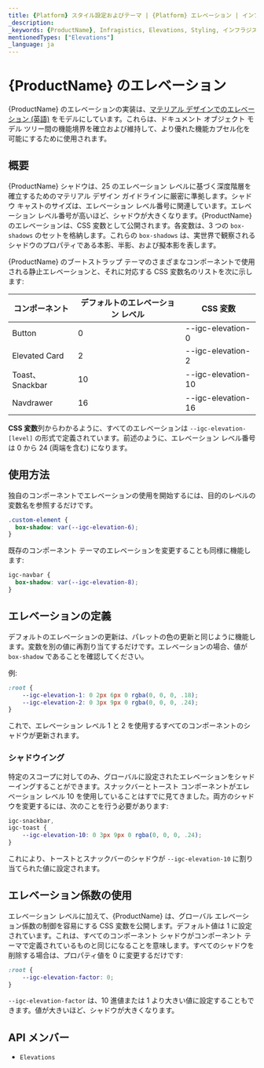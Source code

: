 ```yaml
---
title: {Platform} スタイル設定およびテーマ | {Platform} エレベーション | インフラジスティックス
_description:
_keywords: {ProductName}, Infragistics, Elevations, Styling, インフラジスティックス, エレベーション, スタイル設定
mentionedTypes: ["Elevations"]
_language: ja
---
```


# {ProductName} のエレベーション

{ProductName} のエレベーションの実装は、[マテリアル デザインでのエレベーション (英語)](https://material.io/design/environment/elevation.html#elevation-in-material-design) をモデルにしています。これらは、ドキュメント オブジェクト モデル ツリー間の機能境界を確立および維持して、より優れた機能カプセル化を可能にするために使用されます。

## 概要

{ProductName} シャドウは、25 のエレベーション レベルに基づく深度階層を確立するためのマテリアル デザイン ガイドラインに厳密に準拠します。シャドウ キャストのサイズは、エレベーション レベル番号に関連しています。エレベーション レベル番号が高いほど、シャドウが大きくなります。{ProductName} のエレベーションは、CSS 変数として公開されます。各変数は、3 つの `box-shadows` のセットを格納します。これらの `box-shadows` は、実世界で観察されるシャドウのプロパティである本影、半影、および擬本影を表します。

{ProductName} のブートストラップ テーマのさまざまなコンポーネントで使用される静止エレベーションと、それに対応する CSS 変数名のリストを次に示します:

| コンポーネント                                       | デフォルトのエレベーション レベル | CSS 変数       |
| ----------------------------------------------- | ----------------------- | ------------------ |
| Button                                          | 0                       | --igc-elevation-0  |
| Elevated Card                                   | 2                       | --igc-elevation-2  |
| Toast、Snackbar                                 | 10                      | --igc-elevation-10 |
| Navdrawer                                       | 16                      | --igc-elevation-16 |

**CSS 変数**列からわかるように、すべてのエレベーションは `--igc-elevation-[level]` の形式で定義されています。前述のように、エレベーション レベル番号は 0 から 24 (両端を含む) になります。

## 使用方法

独自のコンポーネントでエレベーションの使用を開始するには、目的のレベルの変数名を参照するだけです。

```css
.custom-element {
  box-shadow: var(--igc-elevation-6);
}
```

既存のコンポーネント テーマのエレベーションを変更することも同様に機能します:

```css
igc-navbar {
  box-shadow: var(--igc-elevation-8);
}
```

## エレベーションの定義

デフォルトのエレベーションの更新は、パレットの色の更新と同じように機能します。変数を別の値に再割り当てするだけです。エレベーションの場合、値が `box-shadow` であることを確認してください。

例:

```css
:root {
    --igc-elevation-1: 0 2px 6px 0 rgba(0, 0, 0, .18);
    --igc-elevation-2: 0 3px 9px 0 rgba(0, 0, 0, .24);
}
```

これで、エレベーション レベル 1 と 2 を使用するすべてのコンポーネントのシャドウが更新されます。

### シャドウイング
特定のスコープに対してのみ、グローバルに設定されたエレベーションをシャドーイングすることができます。スナックバーとトースト コンポーネントがエレベーション レベル 10 を使用していることはすでに見てきました。両方のシャドウを変更するには、次のことを行う必要があります:

```css
igc-snackbar,
igc-toast {
    --igc-elevation-10: 0 3px 9px 0 rgba(0, 0, 0, .24);
}
```

これにより、トーストとスナックバーのシャドウが `--igc-elevation-10` に割り当てられた値に設定されます。

## エレベーション係数の使用

エレベーション レベルに加えて、{ProductName} は、グローバル エレベーション係数の制御を容易にする CSS 変数を公開します。デフォルト値は 1 に設定されています。これは、すべてのコンポーネント シャドウがコンポーネント テーマで定義されているものと同じになることを意味します。すべてのシャドウを削除する場合は、プロパティ値を 0 に変更するだけです:

```css
:root {
    --igc-elevation-factor: 0;
}
```

`--igc-elevation-factor` は、10 進値または 1 より大きい値に設定することもできます。値が大きいほど、シャドウが大きくなります。

## API メンバー

 - `Elevations`